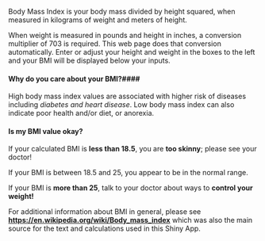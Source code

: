 
Body Mass Index is your body mass divided by height squared, when measured in kilograms of weight and meters of height.

When weight is measured in pounds and height in inches, a conversion multiplier of 703 is required.  This web page does that conversion automatically. Enter or adjust your height and weight in the boxes to the left and your BMI will be displayed below your inputs.

#### Why do you care about your BMI?####
High body mass index values are associated with higher risk of diseases
including *diabetes and heart disease*. Low body mass index can also indicate
poor health and/or diet, or anorexia.

#### Is my BMI value okay?

If your calculated BMI is **less than 18.5**, you are **too skinny**; please see your doctor!

If your BMI is between 18.5 and 25, you appear to be in the normal range.

If your BMI is **more than 25**, talk to your doctor about ways to **control your weight!**



For additional information about BMI in general, please see **https://en.wikipedia.org/wiki/Body_mass_index** which was also the main source for the text and calculations used in this Shiny App.
